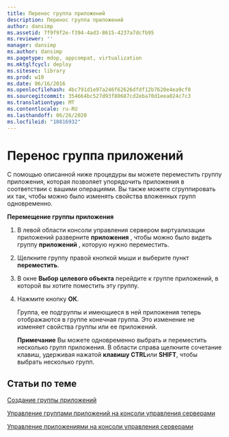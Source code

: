 ```yaml
---
title: Перенос группа приложений
description: Перенос группа приложений
author: dansimp
ms.assetid: 7f9f9f2e-f394-4ad3-8615-4237a7dcfb95
ms.reviewer: ''
manager: dansimp
ms.author: dansimp
ms.pagetype: mdop, appcompat, virtualization
ms.mktglfcycl: deploy
ms.sitesec: library
ms.prod: w10
ms.date: 06/16/2016
ms.openlocfilehash: 4bc791d1e97a246f62626dfdf12b7620e4ea9cf0
ms.sourcegitcommit: 354664bc527d93f80687cd2eba70d1eea024c7c3
ms.translationtype: MT
ms.contentlocale: ru-RU
ms.lasthandoff: 06/26/2020
ms.locfileid: "10816932"
---
```

# Перенос группа приложений


С помощью описанной ниже процедуры вы можете переместить группу приложения, которая позволяет упорядочить приложения в соответствии с вашими операциями. Вы также можете сгруппировать их так, чтобы можно было изменять свойства вложенных групп одновременно.

**Перемещение группы приложения**

1.  В левой области консоли управления сервером виртуализации приложений разверните **приложения** , чтобы можно было видеть группу **приложений** , которую нужно переместить.

2.  Щелкните группу правой кнопкой мыши и выберите пункт **переместить**.

3.  В окне **Выбор целевого объекта** перейдите к группе приложений, в которой вы хотите поместить эту группу.

4.  Нажмите кнопку **ОК**.

    Группа, ее подгруппы и имеющиеся в ней приложения теперь отображаются в группе конечная группа. Это изменение не изменяет свойства группы или ее приложений.

    **Примечание**  Вы можете одновременно выбрать и переместить несколько групп приложения. В области справа щелкните сочетание клавиш, удерживая нажатой **клавишу CTRL**или **SHIFT**, чтобы выбрать несколько групп.

     

## Статьи по теме


[Создание группы приложений](how-to-create-an-application-group.md)

[Управление группами приложений на консоли управления серверами](how-to-manage-application-groups-in-the-server-management-console.md)

[Управление приложениями на консоли управления серверами](how-to-manage-applications-in-the-server-management-console.md)

 

 






